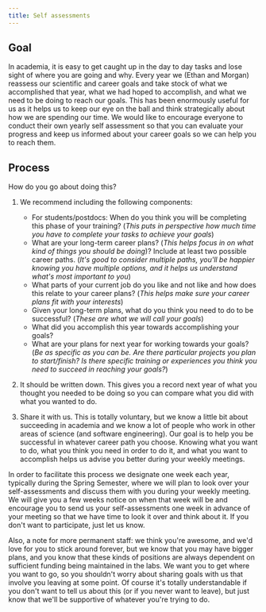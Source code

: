 ```yaml
---
title: Self assessments
---
```


## Goal

In academia, it is easy to get caught up in the day to day tasks and lose sight of where you are going and why. Every year we (Ethan and Morgan) reassess our scientific and career goals and take stock of what we accomplished that year, what we had hoped to accomplish, and what we need to be doing to reach our goals. This has been enormously useful for us as it helps us to keep our eye on the ball and think strategically about how we are spending our time. We would like to encourage everyone to conduct their own yearly self assessment so that you can evaluate your progress and keep us informed about your career goals so we can help you to reach them.

## Process 

How do you go about doing this?

1. We recommend including the following components:
    * For students/postdocs: When do you think you will be completing this phase of your training? (*This puts in perspective how much time you have to complete your tasks to achieve your goals*)
    * What are your long-term career plans? (*This helps focus in on what kind of things you should be doing*)? Include at least two possible career paths. (*It's good to consider multiple paths, you'll be happier knowing you have multiple options, and it helps us understand what's most important to you*)
    * What parts of your current job do you like and not like and how does this relate to your career plans? (*This helps make sure your career plans fit with your interests*)
    * Given your long-term plans, what do you think you need to do to be successful? (*These are what we will call your goals*)
    * What did you accomplish this year towards accomplishing your goals?
    * What are your plans for next year for working towards your goals? (*Be as specific as you can be. Are there particular projects you plan to start/finish? Is there specific training or experiences you think you need to succeed in reaching your goals?*)

2. It should be written down. This gives you a record next year of what you thought you needed to be doing so you can compare what you did with what you wanted to do.

3. Share it with us. This is totally voluntary, but we know a little bit about succeeding in academia and we know a lot of people who work in other areas of science (and software engineering). Our goal is to help you be successful in whatever career path you choose. Knowing what you want to do, what you think you need in order to do it, and what you want to accomplish helps us advise you better during your weekly meetings.

In order to facilitate this process we designate one week each year, typically during the Spring Semester, where we will plan to look over your self-assessments and discuss them with you during your weekly meeting. We will give you a few weeks notice on when that week will be and encourage you to send us your self-assessments one week in advance of your meeting so that we have time to look it over and think about it. If you don't want to participate, just let us know.

Also, a note for more permanent staff: we think you're awesome, and we'd love for you to stick around forever, but we know that you may have bigger plans, and you know that these kinds of positions are always dependent on sufficient funding being maintained in the labs. We want you to get where you want to go, so you shouldn't worry about sharing goals with us that involve you leaving at some point. Of course it's totally understandable if you don't want to tell us about this (or if you never want to leave), but just know that we'll be supportive of whatever you're trying to do.